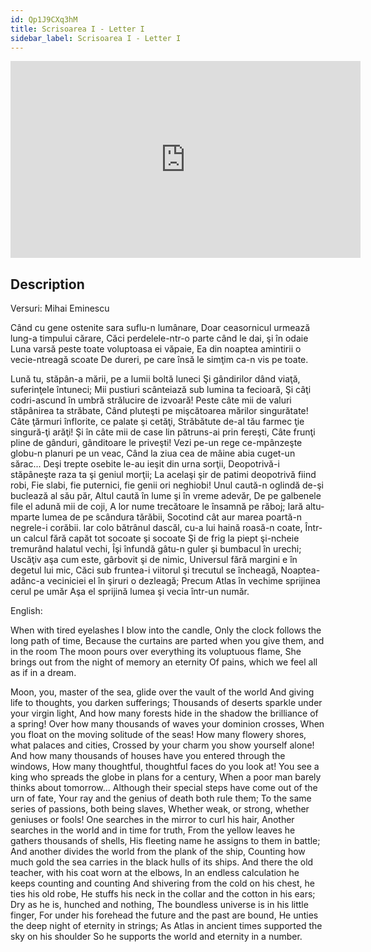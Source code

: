 ```yaml
---
id: Qp1J9CXq3hM
title: Scrisoarea I - Letter I
sidebar_label: Scrisoarea I - Letter I
---
```


<iframe
  width="560"
  height="315"
  src="https://www.youtube.com/embed/Qp1J9CXq3hM"
  title="YouTube video player"
  frameborder="0"
  allow="accelerometer; autoplay; clipboard-write; encrypted-media; gyroscope; picture-in-picture; web-share"
  referrerpolicy="strict-origin-when-cross-origin"
  allowfullscreen
></iframe>

## Description

Versuri: Mihai Eminescu

Când cu gene ostenite sara suflu-n lumânare,
Doar ceasornicul urmează lung-a timpului cărare,
Căci perdelele-ntr-o parte când le dai, şi în odaie
Luna varsă peste toate voluptoasa ei văpaie,
Ea din noaptea amintirii o vecie-ntreagă scoate
De dureri, pe care însă le simţim ca-n vis pe toate.

Lună tu, stăpân-a mării, pe a lumii boltă luneci
Şi gândirilor dând viaţă, suferinţele întuneci;
Mii pustiuri scânteiază sub lumina ta fecioară,
Şi câţi codri-ascund în umbră strălucire de izvoară!
Peste câte mii de valuri stăpânirea ta străbate,
Când pluteşti pe mişcătoarea mărilor singurătate!
Câte ţărmuri înflorite, ce palate şi cetăţi,
Străbătute de-al tău farmec ţie singură-ţi arăţi!
Şi în câte mii de case lin pătruns-ai prin fereşti,
Câte frunţi pline de gânduri, gânditoare le priveşti!
Vezi pe-un rege ce-mpânzeşte globu-n planuri pe un veac,
Când la ziua cea de mâine abia cuget-un sărac...
Deşi trepte osebite le-au ieşit din urna sorţii,
Deopotrivă-i stăpâneşte raza ta şi geniul morţii;
La acelaşi şir de patimi deopotrivă fiind robi,
Fie slabi, fie puternici, fie genii ori neghiobi!
Unul caută-n oglindă de-şi buclează al său păr,
Altul caută în lume şi în vreme adevăr,
De pe galbenele file el adună mii de coji,
A lor nume trecătoare le însamnă pe răboj;
Iară altu-mparte lumea de pe scândura tărăbii,
Socotind cât aur marea poartă-n negrele-i corăbii.
Iar colo bătrânul dascăl, cu-a lui haină roasă-n coate,
Într-un calcul fără capăt tot socoate şi socoate
Şi de frig la piept şi-ncheie tremurând halatul vechi,
Îşi înfundă gâtu-n guler şi bumbacul în urechi;
Uscăţiv aşa cum este, gârbovit şi de nimic,
Universul fără margini e în degetul lui mic,
Căci sub fruntea-i viitorul şi trecutul se încheagă,
Noaptea-adânc-a veciniciei el în şiruri o dezleagă;
Precum Atlas în vechime sprijinea cerul pe umăr
Aşa el sprijină lumea şi vecia într-un număr.

English:

When with tired eyelashes I blow into the candle,
Only the clock follows the long path of time,
Because the curtains are parted when you give them, and in the room
The moon pours over everything its voluptuous flame,
She brings out from the night of memory an eternity
Of pains, which we feel all as if in a dream.

Moon, you, master of the sea, glide over the vault of the world
And giving life to thoughts, you darken sufferings;
Thousands of deserts sparkle under your virgin light,
And how many forests hide in the shadow the brilliance of a spring!
Over how many thousands of waves your dominion crosses,
When you float on the moving solitude of the seas!
How many flowery shores, what palaces and cities,
Crossed by your charm you show yourself alone!
And how many thousands of houses have you entered through the windows,
How many thoughtful, thoughtful faces do you look at!
You see a king who spreads the globe in plans for a century,
When a poor man barely thinks about tomorrow...
Although their special steps have come out of the urn of fate,
Your ray and the genius of death both rule them;
To the same series of passions, both being slaves,
Whether weak, or strong, whether geniuses or fools!
One searches in the mirror to curl his hair,
Another searches in the world and in time for truth,
From the yellow leaves he gathers thousands of shells,
His fleeting name he assigns to them in battle;
And another divides the world from the plank of the ship,
Counting how much gold the sea carries in the black hulls of its ships.
And there the old teacher, with his coat worn at the elbows,
In an endless calculation he keeps counting and counting
And shivering from the cold on his chest, he ties his old robe,
He stuffs his neck in the collar and the cotton in his ears;
Dry as he is, hunched and nothing,
The boundless universe is in his little finger,
For under his forehead the future and the past are bound,
He unties the deep night of eternity in strings;
As Atlas in ancient times supported the sky on his shoulder
So he supports the world and eternity in a number.
